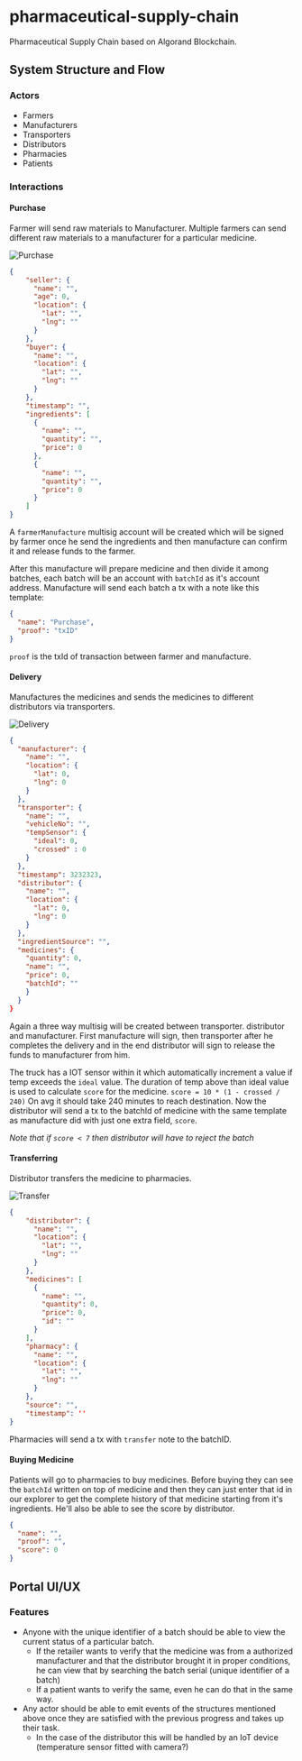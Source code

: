 # pharmaceutical-supply-chain

Pharmaceutical Supply Chain based on Algorand Blockchain.

## System Structure and Flow

### Actors

- Farmers
- Manufacturers
- Transporters
- Distributors
- Pharmacies
- Patients

### Interactions

#### Purchase

Farmer will send raw materials to Manufacturer. Multiple farmers can send different raw materials to a manufacturer for a particular medicine.

![Purchase](./src/assets/purchase.png)

```json
{
    "seller": {
      "name": "",
      "age": 0,
      "location": {
        "lat": "",
        "lng": ""
      }
    },
    "buyer": {
      "name": "",
      "location": {
        "lat": "",
        "lng": ""
      }
    },
    "timestamp": "",
    "ingredients": [
      {
        "name": "",
        "quantity": "",
        "price": 0
      },
      {
        "name": "",
        "quantity": "",
        "price": 0
      }
    ]
}
```

A `farmerManufacture` multisig account will be created which will be signed by farmer once he send the ingredients and then manufacture can confirm it and release funds to the farmer.

After this manufacture will prepare medicine and then divide it among batches, each batch will be an account with `batchId` as it's account address. Manufacture will send each batch a tx with a note like this template:
```json
{
  "name": "Purchase",
  "proof": "txID"
}
```
`proof` is the txId of transaction between farmer and manufacture.
#### Delivery

Manufactures the medicines and sends the medicines to different distributors via transporters.

![Delivery](./src/assets/delivery.png)

```json
{
  "manufacturer": {
    "name": "",
    "location": {
      "lat": 0,
      "lng": 0
    }
  },
  "transporter": {
    "name": "",
    "vehicleNo": "",
    "tempSensor": {
      "ideal": 0,
      "crossed" : 0
    }
  },
  "timestamp": 3232323,
  "distributor": {
    "name": "",
    "location": {
      "lat": 0,
      "lng": 0
    }
  },
  "ingredientSource": "",
  "medicines": {
    "quantity": 0,
    "name": "",
    "price": 0,
    "batchId": ""
    }
  }
}
```

Again a three way multisig will be created between transporter. distributor and manufacturer. First manufacture will sign, then transporter after he completes the delivery and in the end distributor will sign to release the funds to manufacturer from him.

The truck has a IOT sensor within it which automatically increment a value if temp exceeds the `ideal` value. The duration of temp above than ideal value is used to calculate `score` for the medicine. 
`score = 10 * (1 - crossed / 240)` On avg it should take 240 minutes to reach destination. Now the distributor will send a tx to the batchId of medicine with the same template as manufacture did with just one extra field, `score`.

_Note that if `score < 7` then distributor will have to reject the batch_

#### Transferring 

Distributor transfers the medicine to pharmacies.

![Transfer](./src/assets/transfer.png)

```json
{
    "distributor": {
      "name": "",
      "location": {
        "lat": "",
        "lng": ""
      }
    },
    "medicines": [
      {
        "name": "",
        "quantity": 0,
        "price": 0,
        "id": ""
      }
    ],
    "pharmacy": {
      "name": "",
      "location": {
        "lat": "",
        "lng": ""
      }
    },
    "source": "",
    "timestamp": ''
}
```
Pharmacies will send a tx with `transfer` note to the batchID.

#### Buying Medicine

Patients will go to pharmacies to buy medicines. Before buying they can see the `batchId` written on top of medicine and then they can just enter that id in our explorer to get the complete history of that medicine starting from it's ingredients. He'll also be able to see the score by distributor.

```json
{
  "name": "",
  "proof": "",
  "score": 0
}
```

## Portal UI/UX

### Features

- Anyone with the unique identifier of a batch should be able to view the current status of a particular batch.
  - If the retailer wants to verify that the medicine was from a authorized manufacturer and that the distributor brought it in proper conditions, he can view that by searching the batch serial (unique identifier of a batch)
  - If a patient wants to verify the same, even he can do that in the same way.
- Any actor should be able to emit events of the structures mentioned above once they are satisfied with the previous progress and takes up their task.
  - In the case of the distributor this will be handled by an IoT device (temperature sensor fitted with camera?)
